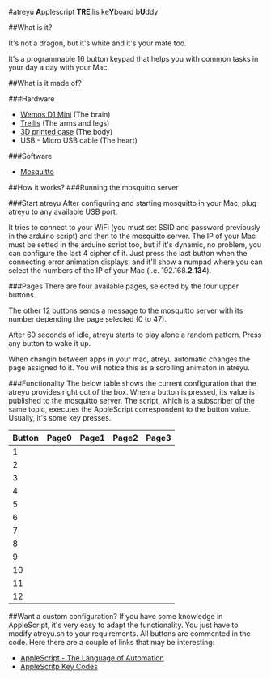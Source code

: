#atreyu
<b>A</b>pplescript <b>TRE</b>llis ke<b>Y</b>board b<b>U</b>ddy

##What is it?

It's not a dragon, but it's white and it's your mate too.

It's a programmable 16 button keypad that helps you with common tasks in your day a day with your Mac.

##What is it made of?

###Hardware

- [Wemos D1 Mini](https://wiki.wemos.cc/products:d1:d1_mini) (The brain)
- [Trellis](https://learn.adafruit.com/adafruit-trellis-diy-open-source-led-keypad/overview) (The arms and legs)
- [3D printed case](https://www.thingiverse.com/thing:2630135) (The body)
- USB - Micro USB cable (The heart)

###Software

- [Mosquitto](https://mosquitto.org/)

##How it works?
###Running the mosquitto server


###Start atreyu
After configuring and starting mosquitto in your Mac, plug atreyu to any available USB port.

It tries to connect to your WiFi (you must set SSID and password previously in the arduino script) and then to the mosquitto server. The IP of your Mac must be setted in the arduino script too, but if it's dynamic, no problem, you can configure the last 4 cipher of it. Just press the last button when the connecting error animation displays, and it'll show a numpad where you can select the numbers of the IP of your Mac (i.e. 192.168.<b>2</b>.<b>134</b>).

###Pages
There are four available pages, selected by the four upper buttons. 

The other 12 buttons sends a message to the mosquitto server with its number depending the page selected (0 to 47).

After 60 seconds of idle, atreyu starts to play alone a random pattern. Press any button to wake it up.

When changin between apps in your mac, atreyu automatic changes the page assigned to it. You will notice this as a scrolling animaton in atreyu.

###Functionality
The below table shows the current configuration that the atreyu provides right out of the box. When a button is pressed, its value is published to the mosquitto server. The script, which is a subscriber of the same topic, executes the AppleScript correspondent to the button value. Usually, it's some key presses.


|  Button | Page0 | Page1 | Page2 | Page3 |
|---|---|---|---|---|
| 1 |   |   |   |   |
| 2 |   |   |   |   |
| 3 |   |   |   |   |
| 4 |   |   |   |   |
| 5 |   |   |   |   |
| 6 |   |   |   |   |
| 7 |   |   |   |   |
| 8 |   |   |   |   |
| 9 |   |   |   |   |
| 10 |   |   |   |   |
| 11 |   |   |   |   |
| 12 |   |   |   |   |

##Want a custom configuration?
If you have some knowledge in AppleScript, it's very easy to adapt the functionality. You just have to modify atreyu.sh to your requirements. All buttons are commented in the code. Here there are a couple of links that may be interesting:

- [AppleScript - The Language of Automation](https://macosxautomation.com/applescript/learn.html)
- [AppleScritp Key Codes](https://eastmanreference.com/complete-list-of-applescript-key-codes)
